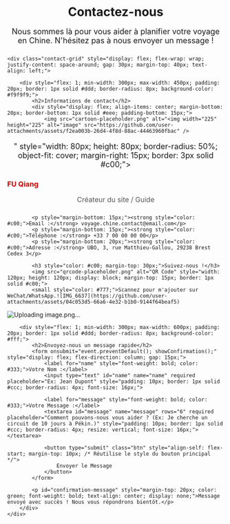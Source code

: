 <div class="contact-page">
    <h1>Contactez-nous</h1>
    <p>Nous sommes là pour vous aider à planifier votre voyage en Chine. N'hésitez pas à nous envoyer un message !</p>
    
    <div class="contact-grid" style="display: flex; flex-wrap: wrap; justify-content: space-around; gap: 30px; margin-top: 40px; text-align: left;">
        
        <div style="flex: 1; min-width: 300px; max-width: 450px; padding: 20px; border: 1px solid #ddd; border-radius: 8px; background-color: #f9f9f9;">
            <h2>Informations de contact</h2>
            <div style="display: flex; align-items: center; margin-bottom: 20px; border-bottom: 1px solid #eee; padding-bottom: 15px;">
                <img src="cartoon-placeholder.png" alt="<img width="225" height="225" alt="image" src="https://github.com/user-attachments/assets/f2ea003b-26d4-4f8d-88ac-44463960fbac" />
" style="width: 80px; height: 80px; border-radius: 50%; object-fit: cover; margin-right: 15px; border: 3px solid #c00;">
                <div>
                    <h3 style="color: #c00; margin-bottom: 5px;">FU Qiang</h3>
                    <p style="color: #555; font-size: 16px;">Créateur du site / Guide</p>
                </div>
            </div>
            
            <p style="margin-bottom: 15px;"><strong style="color: #c00;">Email :</strong> voyage.chine.contact@email.com</p>
            <p style="margin-bottom: 15px;"><strong style="color: #c00;">Téléphone :</strong> +33 7 00 00 00 00</p>
            <p style="margin-bottom: 20px;"><strong style="color: #c00;">Adresse :</strong> UBO, 3, rue Matthieu-Gallou, 29238 Brest Cedex 3</p>
            
            <h3 style="color: #c00; margin-top: 30px;">Suivez-nous !</h3>
            <img src="qrcode-placeholder.png" alt="QR Code" style="width: 120px; height: 120px; display: block; margin-top: 15px; border: 1px solid #c00;">
            <small style="color: #777;">Scannez pour m'ajouter sur WeChat/WhatsApp.![IMG_6637](https://github.com/user-attachments/assets/04c053d5-66a6-4e32-b1b0-9144f64beaf5)
![Uploading image.png…]()
</small>
        </div>
        
        <div style="flex: 1; min-width: 300px; max-width: 600px; padding: 20px; border: 1px solid #ddd; border-radius: 8px; background-color: #fff;">
            <h2>Envoyez-nous un message rapide</h2>
            <form onsubmit="event.preventDefault(); showConfirmation();" style="display: flex; flex-direction: column; gap: 15px;">
                <label for="name" style="font-weight: bold; color: #333;">Votre Nom :</label>
                <input type="text" id="name" name="name" required placeholder="Ex: Jean Dupont" style="padding: 10px; border: 1px solid #ccc; border-radius: 4px; font-size: 16px;">
                
                <label for="message" style="font-weight: bold; color: #333;">Votre Message :</label>
                <textarea id="message" name="message" rows="6" required placeholder="Comment pouvons-nous vous aider ? (Ex: Je cherche un circuit de 10 jours à Pékin.)" style="padding: 10px; border: 1px solid #ccc; border-radius: 4px; resize: vertical; font-size: 16px;"></textarea>
                
                <button type="submit" class="btn" style="align-self: flex-start; margin-top: 10px; /* Réutilise le style du bouton principal */">
                    Envoyer le Message
                </button>
            </form>
            
            <p id="confirmation-message" style="margin-top: 20px; color: green; font-weight: bold; text-align: center; display: none;">Message envoyé avec succès ! Nous vous répondrons bientôt.</p>
        </div>
    </div>
</div>

<style>
    /* Styles spécifiques pour la page Contact, pour assurer l'alignement */
    #content-area {
        text-align: left !important; /* Pour que le contenu du contact ne soit pas centré */
        padding: 40px 60px !important;
    }
    .contact-page h1 {
        text-align: center;
        margin-bottom: 10px;
    }
    .contact-page p {
        text-align: center;
        margin-bottom: 25px;
        font-size: 18px;
    }
    .contact-page h2 {
        color: #c00;
        margin-bottom: 20px;
        text-align: center;
        font-size: 26px;
    }
</style>

<script>
    function showConfirmation() {
        // En conditions réelles, vous enverriez les données à un serveur ici.
        
        // Simuler l'envoi et afficher la confirmation
        document.getElementById('confirmation-message').style.display = 'block';
        
        // Optionnel : Effacer les champs après un court délai
        setTimeout(() => {
            document.getElementById('name').value = '';
            document.getElementById('message').value = '';
            document.getElementById('confirmation-message').style.display = 'none';
        }, 3000);
    }
</script>
